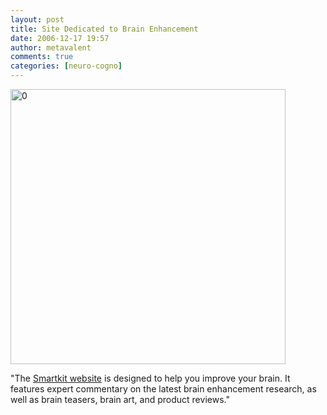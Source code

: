 ```yaml
---
layout: post
title: Site Dedicated to Brain Enhancement
date: 2006-12-17 19:57
author: metavalent
comments: true
categories: [neuro-cogno]
---
```

<!--Lead Photo --><a href="http://www.smart-kit.com/" target="_blank"><img src="http://img100.imageshack.us/img100/8237/smartkitheadervf5.png "loading="lazy" width="440" border="0" alt="0" /></a><!-- Commentary -->

"The <a href="http://www.smart-kit.com/">Smartkit website</a> is designed to help you improve your brain. It features expert commentary on the latest brain enhancement research, as well as brain teasers, brain art, and product reviews."



